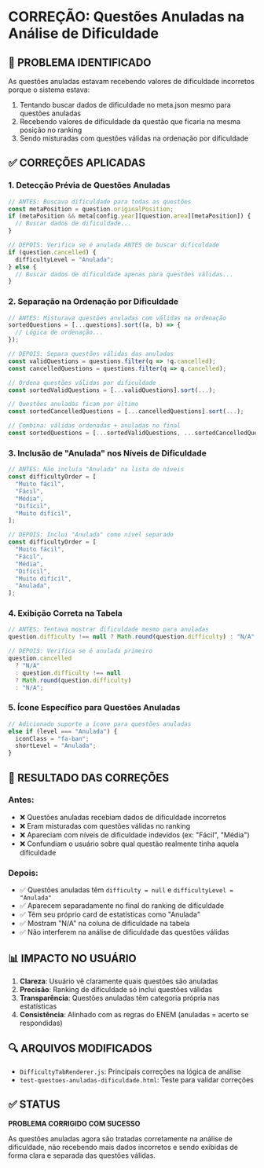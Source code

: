 # CORREÇÃO: Questões Anuladas na Análise de Dificuldade

## 🐛 PROBLEMA IDENTIFICADO

As questões anuladas estavam recebendo valores de dificuldade incorretos porque o sistema estava:

1. Tentando buscar dados de dificuldade no meta.json mesmo para questões anuladas
2. Recebendo valores de dificuldade da questão que ficaria na mesma posição no ranking
3. Sendo misturadas com questões válidas na ordenação por dificuldade

## ✅ CORREÇÕES APLICADAS

### 1. **Detecção Prévia de Questões Anuladas**

```javascript
// ANTES: Buscava dificuldade para todas as questões
const metaPosition = question.originalPosition;
if (metaPosition && meta[config.year][question.area][metaPosition]) {
  // Buscar dados de dificuldade...
}

// DEPOIS: Verifica se é anulada ANTES de buscar dificuldade
if (question.cancelled) {
  difficultyLevel = "Anulada";
} else {
  // Buscar dados de dificuldade apenas para questões válidas...
}
```

### 2. **Separação na Ordenação por Dificuldade**

```javascript
// ANTES: Misturava questões anuladas com válidas na ordenação
sortedQuestions = [...questions].sort((a, b) => {
  // Lógica de ordenação...
});

// DEPOIS: Separa questões válidas das anuladas
const validQuestions = questions.filter(q => !q.cancelled);
const cancelledQuestions = questions.filter(q => q.cancelled);

// Ordena questões válidas por dificuldade
const sortedValidQuestions = [...validQuestions].sort(...);

// Questões anuladas ficam por último
const sortedCancelledQuestions = [...cancelledQuestions].sort(...);

// Combina: válidas ordenadas + anuladas no final
const sortedQuestions = [...sortedValidQuestions, ...sortedCancelledQuestions];
```

### 3. **Inclusão de "Anulada" nos Níveis de Dificuldade**

```javascript
// ANTES: Não incluía "Anulada" na lista de níveis
const difficultyOrder = [
  "Muito fácil",
  "Fácil",
  "Média",
  "Difícil",
  "Muito difícil",
];

// DEPOIS: Inclui "Anulada" como nível separado
const difficultyOrder = [
  "Muito fácil",
  "Fácil",
  "Média",
  "Difícil",
  "Muito difícil",
  "Anulada",
];
```

### 4. **Exibição Correta na Tabela**

```javascript
// ANTES: Tentava mostrar dificuldade mesmo para anuladas
question.difficulty !== null ? Math.round(question.difficulty) : "N/A";

// DEPOIS: Verifica se é anulada primeiro
question.cancelled
  ? "N/A"
  : question.difficulty !== null
  ? Math.round(question.difficulty)
  : "N/A";
```

### 5. **Ícone Específico para Questões Anuladas**

```javascript
// Adicionado suporte a ícone para questões anuladas
else if (level === "Anulada") {
  iconClass = "fa-ban";
  shortLevel = "Anulada";
}
```

## 🎯 RESULTADO DAS CORREÇÕES

### Antes:

- ❌ Questões anuladas recebiam dados de dificuldade incorretos
- ❌ Eram misturadas com questões válidas no ranking
- ❌ Apareciam com níveis de dificuldade indevidos (ex: "Fácil", "Média")
- ❌ Confundiam o usuário sobre qual questão realmente tinha aquela dificuldade

### Depois:

- ✅ Questões anuladas têm `difficulty = null` e `difficultyLevel = "Anulada"`
- ✅ Aparecem separadamente no final do ranking de dificuldade
- ✅ Têm seu próprio card de estatísticas como "Anulada"
- ✅ Mostram "N/A" na coluna de dificuldade na tabela
- ✅ Não interferem na análise de dificuldade das questões válidas

## 📊 IMPACTO NO USUÁRIO

1. **Clareza**: Usuário vê claramente quais questões são anuladas
2. **Precisão**: Ranking de dificuldade só inclui questões válidas
3. **Transparência**: Questões anuladas têm categoria própria nas estatísticas
4. **Consistência**: Alinhado com as regras do ENEM (anuladas = acerto se respondidas)

## 🔍 ARQUIVOS MODIFICADOS

- `DifficultyTabRenderer.js`: Principais correções na lógica de análise
- `test-questoes-anuladas-dificuldade.html`: Teste para validar correções

## ✅ STATUS

**PROBLEMA CORRIGIDO COM SUCESSO**

As questões anuladas agora são tratadas corretamente na análise de dificuldade, não recebendo mais dados incorretos e sendo exibidas de forma clara e separada das questões válidas.
